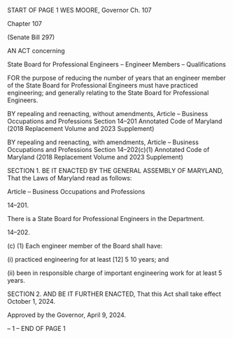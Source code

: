 START OF PAGE 1
WES MOORE, Governor Ch. 107

Chapter 107

(Senate Bill 297)

AN ACT concerning

State Board for Professional Engineers – Engineer Members – Qualifications

FOR the purpose of reducing the number of years that an engineer member of the State
Board for Professional Engineers must have practiced engineering; and generally
relating to the State Board for Professional Engineers.

BY repealing and reenacting, without amendments,
Article – Business Occupations and Professions
Section 14–201
Annotated Code of Maryland
(2018 Replacement Volume and 2023 Supplement)

BY repealing and reenacting, with amendments,
Article – Business Occupations and Professions
Section 14–202(c)(1)
Annotated Code of Maryland
(2018 Replacement Volume and 2023 Supplement)

SECTION 1. BE IT ENACTED BY THE GENERAL ASSEMBLY OF MARYLAND,
That the Laws of Maryland read as follows:

Article – Business Occupations and Professions

14–201.

There is a State Board for Professional Engineers in the Department.

14–202.

(c) (1) Each engineer member of the Board shall have:

(i) practiced engineering for at least [12] 5 10 years; and

(ii) been in responsible charge of important engineering work for at
least 5 years.

SECTION 2. AND BE IT FURTHER ENACTED, That this Act shall take effect
October 1, 2024.

Approved by the Governor, April 9, 2024.

– 1 –
END OF PAGE 1